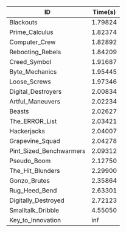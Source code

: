 |ID|Time(s)|
|-|-|
|Blackouts|1.79824|
|Prime_Calculus|1.82374|
|Computer_Crew|1.82892|
|Rebooting_Rebels|1.84209|
|Creed_Symbol|1.91687|
|Byte_Mechanics|1.95445|
|Loose_Screws|1.97346|
|Digital_Destroyers|2.00834|
|Artful_Maneuvers|2.02234|
|Beasts|2.02627|
|The_ERROR_List|2.03421|
|Hackerjacks|2.04007|
|Grapevine_Squad|2.04278|
|Pint_Sized_Benchwarmers|2.09312|
|Pseudo_Boom|2.12750|
|The_Hit_Blunders|2.29900|
|Gonzo_Brutes|2.35864|
|Rug_Heed_Bend|2.63301|
|Digitally_Destroyed|2.72123|
|Smalltalk_Dribble|4.55050|
|Key_to_Innovation|inf|
